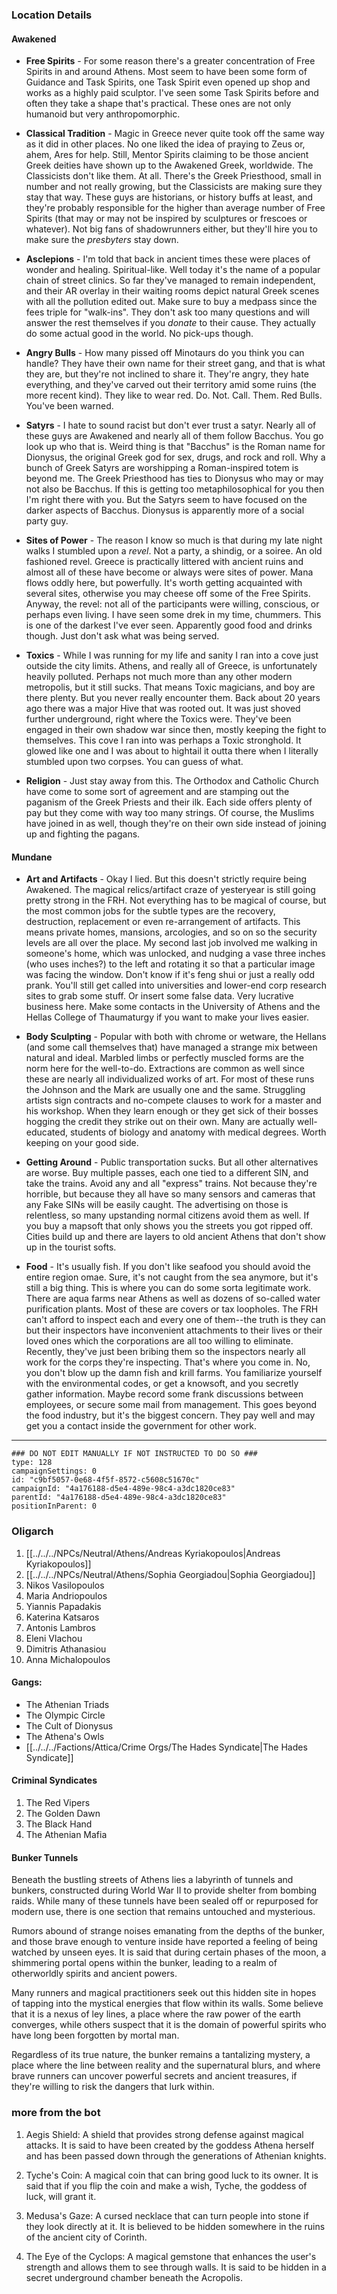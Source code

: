 ### Location Details
#### Awakened
 - **Free Spirits** - For some reason there's a greater concentration of Free Spirits in and around Athens. Most seem to have been some form of Guidance and Task Spirits, one Task Spirit even opened up shop and works as a highly paid sculptor. I've seen some Task Spirits before and often they take a shape that's practical. These ones are not only humanoid but very anthropomorphic.

-   **Classical Tradition** - Magic in Greece never quite took off the same way as it did in other places. No one liked the idea of praying to Zeus or, ahem, Ares for help. Still, Mentor Spirits claiming to be those ancient Greek deities have shown up to the Awakened Greek, worldwide. The Classicists don't like them. At all. There's the Greek Priesthood, small in number and not really growing, but the Classicists are making sure they stay that way. These guys are historians, or history buffs at least, and they're probably responsible for the higher than average number of Free Spirits (that may or may not be inspired by sculptures or frescoes or whatever). Not big fans of shadowrunners either, but they'll hire you to make sure the _presbyters_ stay down.

-   **Asclepions** - I'm told that back in ancient times these were places of wonder and healing. Spiritual-like. Well today it's the name of a popular chain of street clinics. So far they've managed to remain independent, and their AR overlay in their waiting rooms depict natural Greek scenes with all the pollution edited out. Make sure to buy a medpass since the fees triple for "walk-ins". They don't ask too many questions and will answer the rest themselves if you _donate_ to their cause. They actually do some actual good in the world. No pick-ups though.

-   **Angry Bulls** - How many pissed off Minotaurs do you think you can handle? They have their own name for their street gang, and that is what they are, but they're not inclined to share it. They're angry, they hate everything, and they've carved out their territory amid some ruins (the more recent kind). They like to wear red. Do. Not. Call. Them. Red Bulls. You've been warned.

-   **Satyrs** - I hate to sound racist but don't ever trust a satyr. Nearly all of these guys are Awakened and nearly all of them follow Bacchus. You go look up who that is. Weird thing is that "Bacchus" is the Roman name for Dionysus, the original Greek god for sex, drugs, and rock and roll. Why a bunch of Greek Satyrs are worshipping a Roman-inspired totem is beyond me. The Greek Priesthood has ties to Dionysus who may or may not also be Bacchus. If this is getting too metaphilosophical for you then I'm right there with you. But the Satyrs seem to have focused on the darker aspects of Bacchus. Dionysus is apparently more of a social party guy.

-   **Sites of Power** - The reason I know so much is that during my late night walks I stumbled upon a _revel_. Not a party, a shindig, or a soiree. An old fashioned revel. Greece is practically littered with ancient ruins and almost all of these have become or always were sites of power. Mana flows oddly here, but powerfully. It's worth getting acquainted with several sites, otherwise you may cheese off some of the Free Spirits. Anyway, the revel: not all of the participants were willing, conscious, or perhaps even living. I have seen some drek in my time, chummers. This is one of the darkest I've ever seen. Apparently good food and drinks though. Just don't ask what was being served.

-   **Toxics** - While I was running for my life and sanity I ran into a cove just outside the city limits. Athens, and really all of Greece, is unfortunately heavily polluted. Perhaps not much more than any other modern metropolis, but it still sucks. That means Toxic magicians, and boy are there plenty. But you never really encounter them. Back about 20 years ago there was a major Hive that was rooted out. It was just shoved further underground, right where the Toxics were. They've been engaged in their own shadow war since then, mostly keeping the fight to themselves. This cove I ran into was perhaps a Toxic stronghold. It glowed like one and I was about to hightail it outta there when I literally stumbled upon two corpses. You can guess of what.

-   **Religion** - Just stay away from this. The Orthodox and Catholic Church have come to some sort of agreement and are stamping out the paganism of the Greek Priests and their ilk. Each side offers plenty of pay but they come with way too many strings. Of course, the Muslims have joined in as well, though they're on their own side instead of joining up and fighting the pagans.

#### Mundane
-   **Art and Artifacts** - Okay I lied. But this doesn't strictly require being Awakened. The magical relics/artifact craze of yesteryear is still going pretty strong in the FRH. Not everything has to be magical of course, but the most common jobs for the subtle types are the recovery, destruction, replacement or even re-arrangement of artifacts. This means private homes, mansions, arcologies, and so on so the security levels are all over the place. My second last job involved me walking in someone's home, which was unlocked, and nudging a vase three inches (who uses inches?) to the left and rotating it so that a particular image was facing the window. Don't know if it's feng shui or just a really odd prank. You'll still get called into universities and lower-end corp research sites to grab some stuff. Or insert some false data. Very lucrative business here. Make some contacts in the University of Athens and the Hellas College of Thaumaturgy if you want to make your lives easier.
    
-   **Body Sculpting** - Popular with both with chrome or wetware, the Hellans (and some call themselves that) have managed a strange mix between natural and ideal. Marbled limbs or perfectly muscled forms are the norm here for the well-to-do. Extractions are common as well since these are nearly all individualized works of art. For most of these runs the Johnson and the Mark are usually one and the same. Struggling artists sign contracts and no-compete clauses to work for a master and his workshop. When they learn enough or they get sick of their bosses hogging the credit they strike out on their own. Many are actually well-educated, students of biology and anatomy with medical degrees. Worth keeping on your good side.
    
-   **Getting Around** - Public transportation sucks. But all other alternatives are worse. Buy multiple passes, each one tied to a different SIN, and take the trains. Avoid any and all "express" trains. Not because they're horrible, but because they all have so many sensors and cameras that any Fake SINs will be easily caught. The advertising on those is relentless, so many upstanding normal citizens avoid them as well. If you buy a mapsoft that only shows you the streets you got ripped off. Cities build up and there are layers to old ancient Athens that don't show up in the tourist softs.
    
-   **Food** - It's usually fish. If you don't like seafood you should avoid the entire region omae. Sure, it's not caught from the sea anymore, but it's still a big thing. This is where you can do some sorta legitimate work. There are aqua farms near Athens as well as dozens of so-called water purification plants. Most of these are covers or tax loopholes. The FRH can't afford to inspect each and every one of them--the truth is they can but their inspectors have inconvenient attachments to their lives or their loved ones which the corporations are all too willing to eliminate. Recently, they've just been bribing them so the inspectors nearly all work for the corps they're inspecting. That's where you come in. No, you don't blow up the damn fish and krill farms. You familiarize yourself with the environmental codes, or get a knowsoft, and you secretly gather information. Maybe record some frank discussions between employees, or secure some mail from management. This goes beyond the food industry, but it's the biggest concern. They pay well and may get you a contact inside the government for other work.

---
```RpgManagerID
### DO NOT EDIT MANUALLY IF NOT INSTRUCTED TO DO SO ###
type: 128
campaignSettings: 0
id: "c9bf5057-0e68-4f5f-8572-c5608c51670c"
campaignId: "4a176188-d5e4-489e-98c4-a3dc1820ce83"
parentId: "4a176188-d5e4-489e-98c4-a3dc1820ce83"
positionInParent: 0
```

### Oligarch
1.  [[../../../NPCs/Neutral/Athens/Andreas Kyriakopoulos|Andreas Kyriakopoulos]]
2.  [[../../../NPCs/Neutral/Athens/Sophia Georgiadou|Sophia Georgiadou]]
3.  Nikos Vasilopoulos
4.  Maria Andriopoulos
5.  Yiannis Papadakis
6.  Katerina Katsaros
7.  Antonis Lambros
8.  Eleni Vlachou 
9.  Dimitris Athanasiou
10.  Anna Michalopoulos

#### Gangs:

- The Athenian Triads 
- The Olympic Circle 
- The Cult of Dionysus 
- The Athena's Owls 
- [[../../../Factions/Attica/Crime Orgs/The Hades Syndicate|The Hades Syndicate]]

#### Criminal Syndicates
1.  The Red Vipers     
2.  The Golden Dawn     
3.  The Black Hand     
4.  The Athenian Mafia 

#### Bunker Tunnels
Beneath the bustling streets of Athens lies a labyrinth of tunnels and bunkers, constructed during World War II to provide shelter from bombing raids. While many of these tunnels have been sealed off or repurposed for modern use, there is one section that remains untouched and mysterious.

Rumors abound of strange noises emanating from the depths of the bunker, and those brave enough to venture inside have reported a feeling of being watched by unseen eyes. It is said that during certain phases of the moon, a shimmering portal opens within the bunker, leading to a realm of otherworldly spirits and ancient powers.

Many runners and magical practitioners seek out this hidden site in hopes of tapping into the mystical energies that flow within its walls. Some believe that it is a nexus of ley lines, a place where the raw power of the earth converges, while others suspect that it is the domain of powerful spirits who have long been forgotten by mortal man.

Regardless of its true nature, the bunker remains a tantalizing mystery, a place where the line between reality and the supernatural blurs, and where brave runners can uncover powerful secrets and ancient treasures, if they're willing to risk the dangers that lurk within.

### more from the bot
1.  Aegis Shield: A shield that provides strong defense against magical attacks. It is said to have been created by the goddess Athena herself and has been passed down through the generations of Athenian knights.
    
2.  Tyche's Coin: A magical coin that can bring good luck to its owner. It is said that if you flip the coin and make a wish, Tyche, the goddess of luck, will grant it.
    
3.  Medusa's Gaze: A cursed necklace that can turn people into stone if they look directly at it. It is believed to be hidden somewhere in the ruins of the ancient city of Corinth.
    
4.  The Eye of the Cyclops: A magical gemstone that enhances the user's strength and allows them to see through walls. It is said to be hidden in a secret underground chamber beneath the Acropolis.
    
